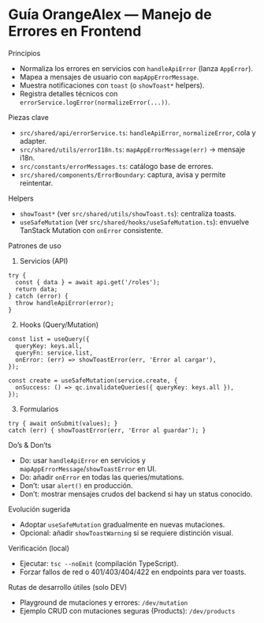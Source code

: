 # Guía OrangeAlex — Manejo de Errores en Frontend

Principios
- Normaliza los errores en servicios con `handleApiError` (lanza `AppError`).
- Mapea a mensajes de usuario con `mapAppErrorMessage`.
- Muestra notificaciones con `toast` (o `showToast*` helpers).
- Registra detalles técnicos con `errorService.logError(normalizeError(...))`.

Piezas clave
- `src/shared/api/errorService.ts`: `handleApiError`, `normalizeError`, cola y adapter.
- `src/shared/utils/errorI18n.ts`: `mapAppErrorMessage(err)` → mensaje i18n.
- `src/constants/errorMessages.ts`: catálogo base de errores.
- `src/shared/components/ErrorBoundary`: captura, avisa y permite reintentar.

Helpers
- `showToast*` (ver `src/shared/utils/showToast.ts`): centraliza toasts.
- `useSafeMutation` (ver `src/shared/hooks/useSafeMutation.ts`): envuelve TanStack Mutation con `onError` consistente.

Patrones de uso
1) Servicios (API)
```
try {
  const { data } = await api.get('/roles');
  return data;
} catch (error) {
  throw handleApiError(error);
}
```

2) Hooks (Query/Mutation)
```
const list = useQuery({
  queryKey: keys.all,
  queryFn: service.list,
  onError: (err) => showToastError(err, 'Error al cargar'),
});

const create = useSafeMutation(service.create, {
  onSuccess: () => qc.invalidateQueries({ queryKey: keys.all }),
});
```

3) Formularios
```
try { await onSubmit(values); }
catch (err) { showToastError(err, 'Error al guardar'); }
```

Do’s & Don’ts
- Do: usar `handleApiError` en servicios y `mapAppErrorMessage`/`showToastError` en UI.
- Do: añadir `onError` en todas las queries/mutations.
- Don’t: usar `alert()` en producción.
- Don’t: mostrar mensajes crudos del backend si hay un status conocido.

Evolución sugerida
- Adoptar `useSafeMutation` gradualmente en nuevas mutaciones.
- Opcional: añadir `showToastWarning` si se requiere distinción visual.

Verificación (local)
- Ejecutar: `tsc --noEmit` (compilación TypeScript).
- Forzar fallos de red o 401/403/404/422 en endpoints para ver toasts.

Rutas de desarrollo útiles (solo DEV)
- Playground de mutaciones y errores: `/dev/mutation`
- Ejemplo CRUD con mutaciones seguras (Products): `/dev/products`
